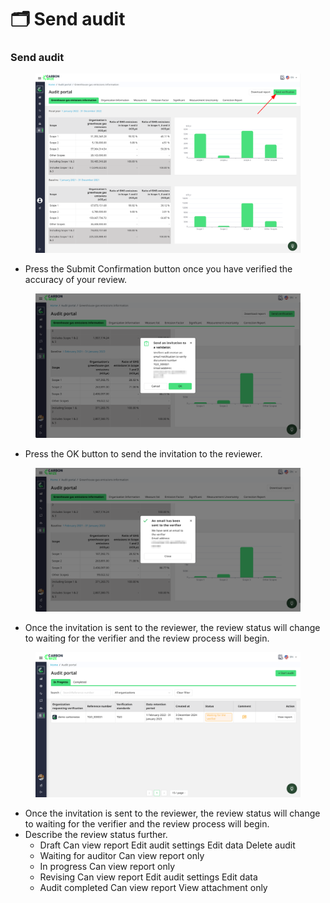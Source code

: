 # 🗂️ Send audit

### Send audit

<figure><img src="../../.gitbook/assets/image (53).png" alt=""><figcaption></figcaption></figure>

* Press the Submit Confirmation button once you have verified the accuracy of your review.

<figure><img src="../../.gitbook/assets/image (54).png" alt=""><figcaption></figcaption></figure>

* Press the OK button to send the invitation to the reviewer.

<figure><img src="../../.gitbook/assets/image (56).png" alt=""><figcaption></figcaption></figure>

* Once the invitation is sent to the reviewer, the review status will change to waiting for the verifier and the review process will begin.

<figure><img src="../../.gitbook/assets/image (57).png" alt=""><figcaption></figcaption></figure>

* Once the invitation is sent to the reviewer, the review status will change to waiting for the verifier and the review process will begin.
* Describe the review status further.
  * Draft Can view report Edit audit settings Edit data Delete audit
  * Waiting for auditor Can view report only
  * In progress Can view report only
  * Revising Can view report Edit audit settings Edit data
  * Audit completed Can view report View attachment only
